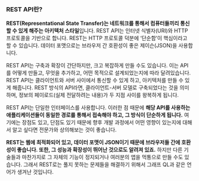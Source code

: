 
### REST API란?

**REST(Representational State Transfer)는 네트워크를 통해서 컴퓨터들끼리 통신할 수 있게 해주는 아키텍처 스타일**입니다. REST API는 인터넷 식별자(URI)와 HTTP 프로토콜을 기반으로 합니다. REST는 HTTP 프로토콜 덕분에 ‘단순함’이 핵심이라고 할 수 있습니다. 데이터 포맷으로는 브라우저 간 호환성이 좋은 제이슨(JSON)을 사용합니다.

REST API는 구축과 확장이 간단하지만, 크고 복잡하게 만들 수도 있습니다. 이는 API를 어떻게 만들고, 무엇을 추가하고, 어떤 목적으로 설계되었는지에 따라 달려있습니다. REST API는 클라이언트와 서버 사이에서 통신할 수 있게 하고, 아키텍처를 만들 수 있게 해줍니다. REST 방식의 API라면, 클라이언트-서버 모델로 구축되었다는 것을 의미하며, 정보의 페이로드(실제 전달하려는 내용)가 두 지점 사이를 왕복하게 됩니다.

REST API는 단일한 인터페이스를 사용합니다. 이러한 점 때문에 **해당 API를 사용하는 애플리케이션들이 동일한 경로를 통해서 접속해야 하고, 그 방식이 단순하게 됩니다.** 여기에는 장점도 있고, 단점도 있기 때문에 향후 개발 과정에서 어떤 영향이 있는지에 대해서 알고 싶다면 전문가와 상의해보는 것이 좋습니다.

**REST는 웹에 최적화되어 있고, 데이터 포맷이 JSON이기 때문에 브라우저들 간에 호환성이 좋습니다. 또한, 그 성능과 확장성이 뛰어난 것으로도 알려져 있죠.** 하지만 다른 기술들과 마찬가지로 그 자체의 기능이 정지되거나 여러분의 앱을 먹통으로 만들 수도 있습니다. 그래서 REST로는 풀지 못하는 문제들을 해결하기 위해서 그래프 QL과 같은 언어가 생겨난 것입니다.